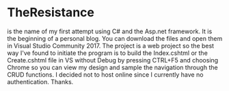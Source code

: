 # TheResistance

is the name of my first attempt using C# and the Asp.net framework. It is the beginning of a personal blog.  You can download the files and open them in Visual Studio Community 2017. The project is a web project so the best way I've found to initiate the program is to build the Index.cshtml or the Create.cshtml file in VS without Debug by pressing CTRL+F5 and choosing Chrome so you can view my design and sample the navigation through the CRUD functions. I decided not to host online since I currently have no authentication.  Thanks.

